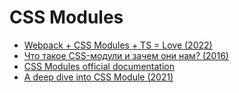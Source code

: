 # CSS Modules

- [Webpack + CSS Modules + TS = Love (2022)](https://habr.com/ru/articles/688844/)
- [Что такое CSS-модули и зачем они нам? (2016)](https://frontender.info/css-modules-part-1-need/)
- [CSS Modules official documentation](https://github.com/css-modules/css-modules)
- [A deep dive into CSS Module (2021)](https://blog.logrocket.com/a-deep-dive-into-css-modules/)
